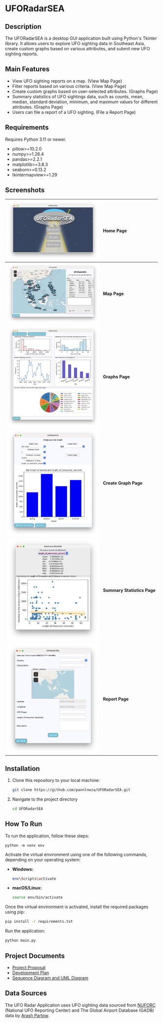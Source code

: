 # UFORadarSEA

## Description
The UFORadarSEA is a desktop GUI application built using Python's Tkinter library. It allows users to explore UFO sighting data in Southeast Asia, create custom graphs based on various attributes, and submit new UFO sighting reports.

## Main Features
- View UFO sighting reports on a map. (View Map Page)
- Filter reports based on various criteria. (View Map Page)
- Create custom graphs based on user-selected attributes. (Graphs Page)
- Summary statistics of UFO sightings data, such as counts, mean, median, standard deviation, minimum, and maximum values for different attributes. (Graphs Page)
- Users can file a report of a UFO sighting. (File a Report Page)

## Requirements
Requires Python 3.11 or newer. 
- pillow>=10.2.0
- numpy>=1.26.4
- pandas>=2.2.1
- matplotlib>=3.8.3
- seaborn>=0.13.2
- tkintermapview>=1.29

## Screenshots
| <img src="./screenshots/main_menu.png" alt="Map page" width="300"/>         |  **Home Page**              |
|:----------------------------------------------------------------------------|:----------------------------|
| <img src="./screenshots/map_view_page.png" alt="Map page" width="300"/>     | **Map Page**                |
| <img src="./screenshots/graphs_page.png" alt="Map page" width="300"/>       | **Graphs Page**             |
| <img src="./screenshots/create_graph_page.png" alt="Map page" width="300"/> | **Create Graph Page**       |
| <img src="./screenshots/stat_page.png" alt="Map page" width="300"/>         | **Summary Statistics Page** |
| <img src="./screenshots/report_page.png" alt="Map page" width="300"/>       | **Report Page**             |

## Installation
1. Clone this repository to your local machine:
   ```bash
   git clone https://github.com/pannlnwza/UFORadarSEA.git
    ```
2. Navigate to the project directory
   ```bash
   cd UFORadarSEA
    ```

## How To Run
To run the application, follow these steps:

```shell
python -m venv env
```
Activate the virtual environment using one of the following commands, depending on your operating system:

- **Windows:**

    ```bash
    env\Scripts\activate
    ```

- **macOS/Linux:**

    ```bash
    source env/bin/activate
    ```
Once the virtual environment is activated, install the required packages using pip:
```bash
pip install -r requirements.txt
```

Run the application:
```bash
python main.py
```

## Project Documents
- [Project Proposal](https://docs.google.com/document/d/1GFq37PgfiIjOqS0eIJ-mXynBxVIFKtayDh9qsmJY22A/edit?usp=sharing)
- [Development Plan](../../wiki/Development%20Plan)
- [Sequence Diagram and UML Diagram](../../wiki/Sequence%20Diagram%20and%20UML%20Diagram)

## Data Sources
The UFO Radar Application uses UFO sighting data sourced from [NUFORC](https://www.nuforc.org/) (National UFO Reporting Center) and The Global Airport Database (GADB) data by [Arash Partow](https://www.partow.net/miscellaneous/airportdatabase/).
